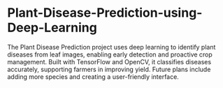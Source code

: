 # Plant-Disease-Prediction-using-Deep-Learning
The Plant Disease Prediction project uses deep learning to identify plant diseases from leaf images, enabling early detection and proactive crop management. Built with TensorFlow and OpenCV, it classifies diseases accurately, supporting farmers in improving yield. Future plans include adding more species and creating a user-friendly interface.
